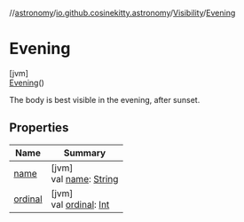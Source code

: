 //[astronomy](../../../../index.md)/[io.github.cosinekitty.astronomy](../../index.md)/[Visibility](../index.md)/[Evening](index.md)

# Evening

[jvm]\
[Evening](index.md)()

The body is best visible in the evening, after sunset.

## Properties

| Name | Summary |
|---|---|
| [name](../-morning/index.md#-372974862%2FProperties%2F-1216412040) | [jvm]<br>val [name](../-morning/index.md#-372974862%2FProperties%2F-1216412040): [String](https://kotlinlang.org/api/latest/jvm/stdlib/kotlin/-string/index.html) |
| [ordinal](../-morning/index.md#-739389684%2FProperties%2F-1216412040) | [jvm]<br>val [ordinal](../-morning/index.md#-739389684%2FProperties%2F-1216412040): [Int](https://kotlinlang.org/api/latest/jvm/stdlib/kotlin/-int/index.html) |
